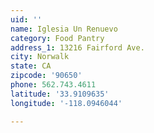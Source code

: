 ```yaml
---
uid: ''
name: Iglesia Un Renuevo
category: Food Pantry
address_1: 13216 Fairford Ave.
city: Norwalk
state: CA
zipcode: '90650'
phone: 562.743.4611
latitude: '33.9109635'
longitude: '-118.0946044'

---
```

